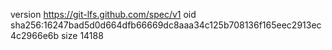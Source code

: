 version https://git-lfs.github.com/spec/v1
oid sha256:16247bad5d0d664dfb66669dc8aaa34c125b708136f165eec2913ec4c2966e6b
size 14188
